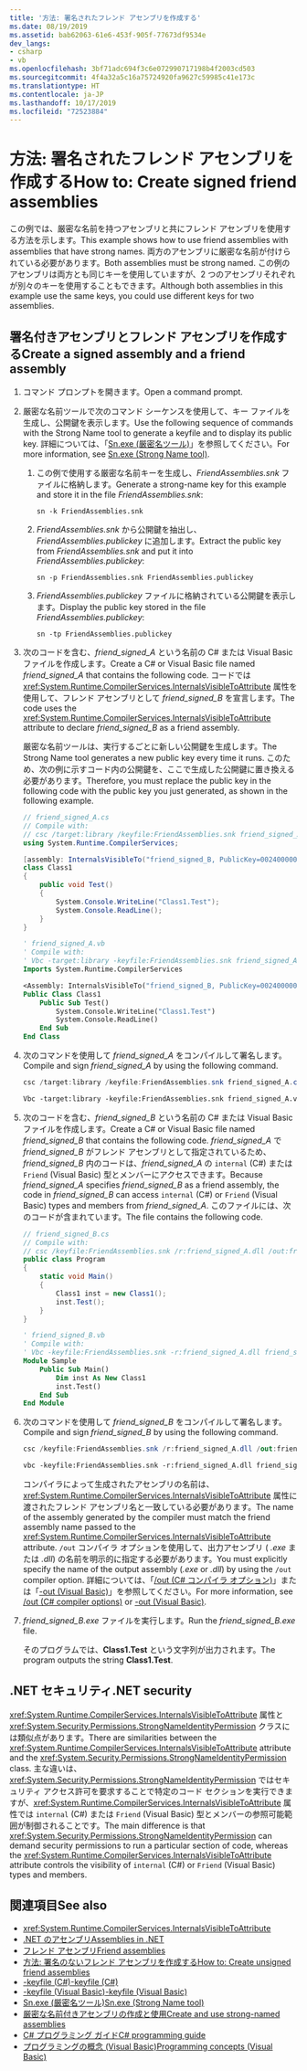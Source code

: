 ```yaml
---
title: '方法: 署名されたフレンド アセンブリを作成する'
ms.date: 08/19/2019
ms.assetid: bab62063-61e6-453f-905f-77673df9534e
dev_langs:
- csharp
- vb
ms.openlocfilehash: 3bf71adc694f3c6e072990717198b4f2003cd503
ms.sourcegitcommit: 4f4a32a5c16a75724920fa9627c59985c41e173c
ms.translationtype: HT
ms.contentlocale: ja-JP
ms.lasthandoff: 10/17/2019
ms.locfileid: "72523884"
---
```

# <a name="how-to-create-signed-friend-assemblies"></a><span data-ttu-id="71c02-102">方法: 署名されたフレンド アセンブリを作成する</span><span class="sxs-lookup"><span data-stu-id="71c02-102">How to: Create signed friend assemblies</span></span>
<span data-ttu-id="71c02-103">この例では、厳密な名前を持つアセンブリと共にフレンド アセンブリを使用する方法を示します。</span><span class="sxs-lookup"><span data-stu-id="71c02-103">This example shows how to use friend assemblies with assemblies that have strong names.</span></span> <span data-ttu-id="71c02-104">両方のアセンブリに厳密な名前が付けられている必要があります。</span><span class="sxs-lookup"><span data-stu-id="71c02-104">Both assemblies must be strong named.</span></span> <span data-ttu-id="71c02-105">この例のアセンブリは両方とも同じキーを使用していますが、2 つのアセンブリそれぞれが別々のキーを使用することもできます。</span><span class="sxs-lookup"><span data-stu-id="71c02-105">Although both assemblies in this example use the same keys, you could use different keys for two assemblies.</span></span>  
  
## <a name="create-a-signed-assembly-and-a-friend-assembly"></a><span data-ttu-id="71c02-106">署名付きアセンブリとフレンド アセンブリを作成する</span><span class="sxs-lookup"><span data-stu-id="71c02-106">Create a signed assembly and a friend assembly</span></span>  
  
1. <span data-ttu-id="71c02-107">コマンド プロンプトを開きます。</span><span class="sxs-lookup"><span data-stu-id="71c02-107">Open a command prompt.</span></span>  
  
2. <span data-ttu-id="71c02-108">厳密な名前ツールで次のコマンド シーケンスを使用して、キー ファイルを生成し、公開鍵を表示します。</span><span class="sxs-lookup"><span data-stu-id="71c02-108">Use the following sequence of commands with the Strong Name tool to generate a keyfile and to display its public key.</span></span> <span data-ttu-id="71c02-109">詳細については、「[Sn.exe (厳密名ツール)](../../framework/tools/sn-exe-strong-name-tool.md)」を参照してください。</span><span class="sxs-lookup"><span data-stu-id="71c02-109">For more information, see [Sn.exe (Strong Name tool)](../../framework/tools/sn-exe-strong-name-tool.md).</span></span>  
  
    1. <span data-ttu-id="71c02-110">この例で使用する厳密な名前キーを生成し、*FriendAssemblies.snk* ファイルに格納します。</span><span class="sxs-lookup"><span data-stu-id="71c02-110">Generate a strong-name key for this example and store it in the file *FriendAssemblies.snk*:</span></span>  
  
         `sn -k FriendAssemblies.snk`  
  
    2. <span data-ttu-id="71c02-111">*FriendAssemblies.snk* から公開鍵を抽出し、*FriendAssemblies.publickey* に追加します。</span><span class="sxs-lookup"><span data-stu-id="71c02-111">Extract the public key from *FriendAssemblies.snk* and put it into *FriendAssemblies.publickey*:</span></span>  
  
         `sn -p FriendAssemblies.snk FriendAssemblies.publickey`  
  
    3. <span data-ttu-id="71c02-112">*FriendAssemblies.publickey* ファイルに格納されている公開鍵を表示します。</span><span class="sxs-lookup"><span data-stu-id="71c02-112">Display the public key stored in the file *FriendAssemblies.publickey*:</span></span>  
  
         `sn -tp FriendAssemblies.publickey`  
  
3. <span data-ttu-id="71c02-113">次のコードを含む、*friend_signed_A* という名前の C# または Visual Basic ファイルを作成します。</span><span class="sxs-lookup"><span data-stu-id="71c02-113">Create a C# or Visual Basic file named *friend_signed_A* that contains the following code.</span></span> <span data-ttu-id="71c02-114">コードでは <xref:System.Runtime.CompilerServices.InternalsVisibleToAttribute> 属性を使用して、フレンド アセンブリとして *friend_signed_B* を宣言します。</span><span class="sxs-lookup"><span data-stu-id="71c02-114">The code uses the <xref:System.Runtime.CompilerServices.InternalsVisibleToAttribute> attribute to declare *friend_signed_B* as a friend assembly.</span></span>  
   
   <span data-ttu-id="71c02-115">厳密な名前ツールは、実行するごとに新しい公開鍵を生成します。</span><span class="sxs-lookup"><span data-stu-id="71c02-115">The Strong Name tool generates a new public key every time it runs.</span></span> <span data-ttu-id="71c02-116">このため、次の例に示すコード内の公開鍵を、ここで生成した公開鍵に置き換える必要があります。</span><span class="sxs-lookup"><span data-stu-id="71c02-116">Therefore, you must replace the public key in the following code with the public key you just generated, as shown in the following example.</span></span>  
   
   ```csharp  
   // friend_signed_A.cs  
   // Compile with:   
   // csc /target:library /keyfile:FriendAssemblies.snk friend_signed_A.cs  
   using System.Runtime.CompilerServices;  
   
   [assembly: InternalsVisibleTo("friend_signed_B, PublicKey=0024000004800000940000000602000000240000525341310004000001000100e3aedce99b7e10823920206f8e46cd5558b4ec7345bd1a5b201ffe71660625dcb8f9a08687d881c8f65a0dcf042f81475d2e88f3e3e273c8311ee40f952db306c02fbfc5d8bc6ee1e924e6ec8fe8c01932e0648a0d3e5695134af3bb7fab370d3012d083fa6b83179dd3d031053f72fc1f7da8459140b0af5afc4d2804deccb6")]  
   class Class1  
   {  
       public void Test()  
       {  
           System.Console.WriteLine("Class1.Test");  
           System.Console.ReadLine();  
       }  
   }  
   ```  
   
   ```vb  
   ' friend_signed_A.vb  
   ' Compile with:   
   ' Vbc -target:library -keyfile:FriendAssemblies.snk friend_signed_A.vb  
   Imports System.Runtime.CompilerServices  
   
   <Assembly: InternalsVisibleTo("friend_signed_B, PublicKey=0024000004800000940000000602000000240000525341310004000001000100e3aedce99b7e10823920206f8e46cd5558b4ec7345bd1a5b201ffe71660625dcb8f9a08687d881c8f65a0dcf042f81475d2e88f3e3e273c8311ee40f952db306c02fbfc5d8bc6ee1e924e6ec8fe8c01932e0648a0d3e5695134af3bb7fab370d3012d083fa6b83179dd3d031053f72fc1f7da8459140b0af5afc4d2804deccb6")>   
   Public Class Class1  
       Public Sub Test()  
           System.Console.WriteLine("Class1.Test")  
           System.Console.ReadLine()  
       End Sub  
   End Class  
   ```  
   
4. <span data-ttu-id="71c02-117">次のコマンドを使用して *friend_signed_A* をコンパイルして署名します。</span><span class="sxs-lookup"><span data-stu-id="71c02-117">Compile and sign *friend_signed_A* by using the following command.</span></span>  
   
   ```csharp
   csc /target:library /keyfile:FriendAssemblies.snk friend_signed_A.cs  
   ```  
   
   ```vb
   Vbc -target:library -keyfile:FriendAssemblies.snk friend_signed_A.vb  
   ```  
   
5. <span data-ttu-id="71c02-118">次のコードを含む、*friend_signed_B* という名前の C# または Visual Basic ファイルを作成します。</span><span class="sxs-lookup"><span data-stu-id="71c02-118">Create a C# or Visual Basic file named *friend_signed_B* that contains the following code.</span></span> <span data-ttu-id="71c02-119">*friend_signed_A* で *friend_signed_B* がフレンド アセンブリとして指定されているため、*friend_signed_B* 内のコードは、*friend_signed_A* の `internal` (C#) または `Friend` (Visual Basic) 型とメンバーにアクセスできます。</span><span class="sxs-lookup"><span data-stu-id="71c02-119">Because *friend_signed_A* specifies *friend_signed_B* as a friend assembly, the code in *friend_signed_B* can access `internal` (C#) or `Friend` (Visual Basic) types and members from *friend_signed_A*.</span></span> <span data-ttu-id="71c02-120">このファイルには、次のコードが含まれています。</span><span class="sxs-lookup"><span data-stu-id="71c02-120">The file contains the following code.</span></span>  
   
   ```csharp  
   // friend_signed_B.cs  
   // Compile with:   
   // csc /keyfile:FriendAssemblies.snk /r:friend_signed_A.dll /out:friend_signed_B.exe friend_signed_B.cs  
   public class Program  
   {  
       static void Main()  
       {  
           Class1 inst = new Class1();  
           inst.Test();  
       }  
   }  
   ```  
   
   ```vb  
   ' friend_signed_B.vb  
   ' Compile with:   
   ' Vbc -keyfile:FriendAssemblies.snk -r:friend_signed_A.dll friend_signed_B.vb  
   Module Sample  
       Public Sub Main()  
           Dim inst As New Class1  
           inst.Test()  
       End Sub  
   End Module  
   ```  
   
6. <span data-ttu-id="71c02-121">次のコマンドを使用して *friend_signed_B* をコンパイルして署名します。</span><span class="sxs-lookup"><span data-stu-id="71c02-121">Compile and sign *friend_signed_B* by using the following command.</span></span>  
   
   ```csharp
   csc /keyfile:FriendAssemblies.snk /r:friend_signed_A.dll /out:friend_signed_B.exe friend_signed_B.cs  
   ```  
   
   ```vb
   vbc -keyfile:FriendAssemblies.snk -r:friend_signed_A.dll friend_signed_B.vb  
   ```  
   
   <span data-ttu-id="71c02-122">コンパイラによって生成されたアセンブリの名前は、<xref:System.Runtime.CompilerServices.InternalsVisibleToAttribute> 属性に渡されたフレンド アセンブリ名と一致している必要があります。</span><span class="sxs-lookup"><span data-stu-id="71c02-122">The name of the assembly generated by the compiler must match the friend assembly name passed to the <xref:System.Runtime.CompilerServices.InternalsVisibleToAttribute> attribute.</span></span> <span data-ttu-id="71c02-123">`/out` コンパイラ オプションを使用して、出力アセンブリ ( *.exe* または *.dll*) の名前を明示的に指定する必要があります。</span><span class="sxs-lookup"><span data-stu-id="71c02-123">You must explicitly specify the name of the output assembly (*.exe* or *.dll*) by using the `/out` compiler option.</span></span> <span data-ttu-id="71c02-124">詳細については、「[/out (C# コンパイラ オプション)](../../csharp/language-reference/compiler-options/out-compiler-option.md)」または「[-out (Visual Basic)](../../visual-basic/reference/command-line-compiler/out.md)」を参照してください。</span><span class="sxs-lookup"><span data-stu-id="71c02-124">For more information, see [/out (C# compiler options)](../../csharp/language-reference/compiler-options/out-compiler-option.md) or [-out (Visual Basic)](../../visual-basic/reference/command-line-compiler/out.md).</span></span>  
   
7. <span data-ttu-id="71c02-125">*friend_signed_B.exe* ファイルを実行します。</span><span class="sxs-lookup"><span data-stu-id="71c02-125">Run the *friend_signed_B.exe* file.</span></span>  
   
   <span data-ttu-id="71c02-126">そのプログラムでは、**Class1.Test** という文字列が出力されます。</span><span class="sxs-lookup"><span data-stu-id="71c02-126">The program outputs the string **Class1.Test**.</span></span>  
  
## <a name="net-security"></a><span data-ttu-id="71c02-127">.NET セキュリティ</span><span class="sxs-lookup"><span data-stu-id="71c02-127">.NET security</span></span>  
 <span data-ttu-id="71c02-128"><xref:System.Runtime.CompilerServices.InternalsVisibleToAttribute> 属性と <xref:System.Security.Permissions.StrongNameIdentityPermission> クラスには類似点があります。</span><span class="sxs-lookup"><span data-stu-id="71c02-128">There are similarities between the <xref:System.Runtime.CompilerServices.InternalsVisibleToAttribute> attribute and the <xref:System.Security.Permissions.StrongNameIdentityPermission> class.</span></span> <span data-ttu-id="71c02-129">主な違いは、<xref:System.Security.Permissions.StrongNameIdentityPermission> ではセキュリティ アクセス許可を要求することで特定のコード セクションを実行できますが、<xref:System.Runtime.CompilerServices.InternalsVisibleToAttribute> 属性では `internal` (C#) または `Friend` (Visual Basic) 型とメンバーの参照可能範囲が制御されることです。</span><span class="sxs-lookup"><span data-stu-id="71c02-129">The main difference is that <xref:System.Security.Permissions.StrongNameIdentityPermission> can demand security permissions to run a particular section of code, whereas the <xref:System.Runtime.CompilerServices.InternalsVisibleToAttribute> attribute controls the visibility of `internal` (C#) or `Friend` (Visual Basic) types and members.</span></span>  
  
## <a name="see-also"></a><span data-ttu-id="71c02-130">関連項目</span><span class="sxs-lookup"><span data-stu-id="71c02-130">See also</span></span>

- <xref:System.Runtime.CompilerServices.InternalsVisibleToAttribute>
- [<span data-ttu-id="71c02-131">.NET のアセンブリ</span><span class="sxs-lookup"><span data-stu-id="71c02-131">Assemblies in .NET</span></span>](index.md)
- [<span data-ttu-id="71c02-132">フレンド アセンブリ</span><span class="sxs-lookup"><span data-stu-id="71c02-132">Friend assemblies</span></span>](friend.md)
- [<span data-ttu-id="71c02-133">方法: 署名のないフレンド アセンブリを作成する</span><span class="sxs-lookup"><span data-stu-id="71c02-133">How to: Create unsigned friend assemblies</span></span>](create-unsigned-friend.md)
- [<span data-ttu-id="71c02-134">-keyfile (C#)</span><span class="sxs-lookup"><span data-stu-id="71c02-134">-keyfile (C#)</span></span>](../../csharp/language-reference/compiler-options/keyfile-compiler-option.md)
- [<span data-ttu-id="71c02-135">-keyfile (Visual Basic)</span><span class="sxs-lookup"><span data-stu-id="71c02-135">-keyfile (Visual Basic)</span></span>](../../visual-basic/reference/command-line-compiler/keyfile.md)
- [<span data-ttu-id="71c02-136">Sn.exe (厳密名ツール)</span><span class="sxs-lookup"><span data-stu-id="71c02-136">Sn.exe (Strong Name tool)</span></span>](../../framework/tools/sn-exe-strong-name-tool.md)
- [<span data-ttu-id="71c02-137">厳密な名前付きアセンブリの作成と使用</span><span class="sxs-lookup"><span data-stu-id="71c02-137">Create and use strong-named assemblies</span></span>](create-use-strong-named.md)
- [<span data-ttu-id="71c02-138">C# プログラミング ガイド</span><span class="sxs-lookup"><span data-stu-id="71c02-138">C# programming guide</span></span>](../../csharp/programming-guide/index.md)
- [<span data-ttu-id="71c02-139">プログラミングの概念 (Visual Basic)</span><span class="sxs-lookup"><span data-stu-id="71c02-139">Programming concepts (Visual Basic)</span></span>](../../visual-basic/programming-guide/concepts/index.md)
